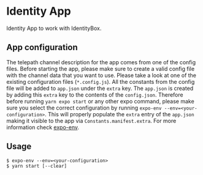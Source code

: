 # Identity App

Identity App to work with IdentityBox.

## App configuration

The telepath channel description for the app comes from one of the config files.
Before starting the app, please make sure to create a valid config file
with the channel data that you want to use. Please
take a look at one of the existing configuration files (`*.config.js`).
All the constants from the config file will be added to `app.json`
under the `extra` key. The `app.json` is created by adding this
`extra` key to the contents of the `config.json`.
Therefore before running `yarn expo start` or any other expo command,
please make sure you select the correct configuration by
running `expo-env --env=<your-configuration>`. This will properly
populate the `extra` entry of the `app.json` making it visible
to the app via `Constants.manifest.extra`.
For more information check [expo-env](https://www.npmjs.com/package/expo-env).

## Usage

```
$ expo-env --env=<your-configuration>
$ yarn start [--clear]
```
